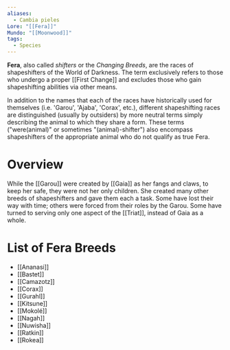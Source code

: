 ```yaml
---
aliases:
  - Cambia pieles
Lore: "[[Fera]]"
Mundo: "[[Moonwood]]"
tags:
  - Species
---
```

**Fera**, also called _shifters_ or the _Changing Breeds_, are the races of shapeshifters of the World of Darkness. The term exclusively refers to those who undergo a proper [[First Change]] and excludes those who gain shapeshifting abilities via other means.

In addition to the names that each of the races have historically used for themselves (i.e. 'Garou', 'Ajaba', 'Corax', etc.), different shapeshifting races are distinguished (usually by outsiders) by more neutral terms simply describing the animal to which they share a form. These terms ("were(animal)" or sometimes "(animal)-shifter") also encompass shapeshifters of the appropriate animal who do not qualify as true Fera.

# Overview

While the [[Garou]] were created by [[Gaia]] as her fangs and claws, to keep her safe, they were not her only children. She created many other breeds of shapeshifters and gave them each a task. Some have lost their way with time; others were forced from their roles by the Garou. Some have turned to serving only one aspect of the [[Triat]], instead of Gaia as a whole.
# List of Fera Breeds

- [[Ananasi]]
- [[Bastet]]
- [[Camazotz]]
- [[Corax]]
- [[Gurahl]]
- [[Kitsune]]
- [[Mokolé]]
- [[Nagah]]
- [[Nuwisha]]
- [[Ratkin]]
- [[Rokea]]